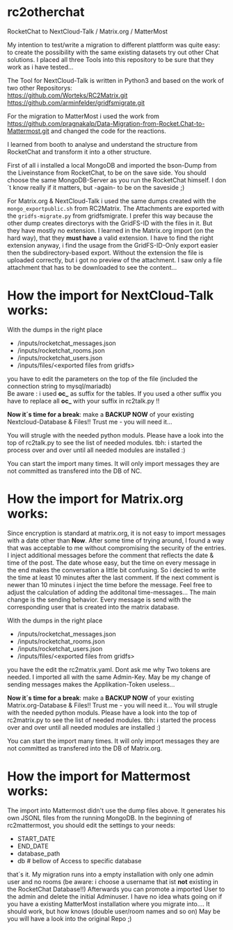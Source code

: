 # rc2otherchat
RocketChat to NextCloud-Talk / Matrix.org / MatterMost

My intention to test/write a migration to different plattform was quite easy: to create the possibility with the same existing datasets try out other Chat solutions.
I placed all three Tools into this repository to be sure that they work as i have tested... 

The Tool for NextCloud-Talk is written in Python3 and based on the work of two other Repositorys:  
https://github.com/Worteks/RC2Matrix.git  
https://github.com/arminfelder/gridfsmigrate.git  

For the migration to MatterMost i used the work from https://github.com/pragnakalp/Data-Migration-from-Rocket.Chat-to-Mattermost.git and changed the code for the reactions. 

I learned from booth to analyse and understand the structure from RocketChat and transform it into a other structure.

First of all i installed a local MongoDB and imported the bson-Dump from the Liveinstance from RocketChat, to be on the save side.
You should choose the same MongoDB-Server as you run the RocketChat himself. I don´t know really if it matters, but -again- to be on the saveside ;)

For Matrix.org & NextCloud-Talk i used the same dumps created with the `mongo_exportpublic.sh` from RC2Matrix.
The Attachments are exported with the `gridfs-migrate.py` from gridfsmigrate. 
I prefer this way because the other dump creates directorys with the GridFS-ID with the files in it. But they have mostly no extension. 
I learned in the Matrix.org import (on the hard way), that they **must have** a valid extension. I have to find the right extension anyway, i find the usage from the GridFS-ID-Only export easier then the subdirectory-based export. Without the extension the file is uploaded correctly, but i got no preview of the attachment. I saw only a file attachment that has to be downloaded to see the content...

# How the import for NextCloud-Talk works:
With the dumps in the right place  
- /inputs/rocketchat_messages.json  
- /inputs/rocketchat_rooms.json  
- /inputs/rocketchat_users.json  
- /inputs/files/\<exported files from gridfs>  

you have to edit the parameters on the top of the file (included the connection string to mysql/mariadb)  
Be aware : i used **oc_** as suffix for the tables. If you used a other suffix you have to replace all **oc_** with your suffix in rc2talk.py !!  

**Now it´s time for a break**: make a **BACKUP NOW** of your existing Nextcloud-Database & Files!! Trust me - you will need it...

You will strugle with the needed python moduls. Please have a look into the top of rc2talk.py to see the list of needed modules. tbh: i started the process over and over until all needed modules are installed :)  

You can start the import many times. It will only import messages they are not committed as transfered into the DB of NC.

# How the import for Matrix.org works:
Since encryption is standard at matrix.org, it is not easy to import messages with a date other than **Now**. After some time of trying around, I found a way that was acceptable to me without compromising the security of the entries.
I inject additional messages before the comment that reflects the date & time of the post. The date whose easy, but the time on every message in the end makes the conversation a little bit confusing.
So i decied to write the time at least 10 minutes after the last comment. If the next comment is newer than 10 minutes i inject the time before the message. Feel free to adjust the calculation of adding the additonal time-messages...
The main change is the sending behavior. Every message is send with the corresponding user that is created into the matrix database.

With the dumps in the right place  
- /inputs/rocketchat_messages.json  
- /inputs/rocketchat_rooms.json  
- /inputs/rocketchat_users.json  
- /inputs/files/\<exported files from gridfs>  

you have the edit the rc2matrix.yaml. Dont ask me why Two tokens are needed. I imported all with the same Admin-Key. May be my change of sending messages makes the Applikation-Token useless...

**Now it´s time for a break**: make a **BACKUP NOW** of your existing Matrix.org-Database & Files!! Trust me - you will need it...
You will strugle with the needed python moduls. Please have a look into the top of rc2matrix.py to see the list of needed modules. tbh: i started the process over and over until all needed modules are installed :)

You can start the import many times. It will only import messages they are not committed as transfered into the DB of Matrix.org.

# How the import for Mattermost works:
The import into Mattermost didn't use the dump files above. It generates his own JSONL files from the running MongoDB. 
In the beginning of rc2mattermost, you should edit the settings to your needs:
- START_DATE
- END_DATE
- database_path
- db # bellow of Access to specific database

that´s it.
My migration runs into a empty installation with only one admin user and no rooms (be aware: i choose a username that ist **not** existing in the RocketChat Database!!) Afterwards you can promote a imported User to the admin and delete the initial Adminuser. I have no idea whats going on if you have a existing MatterMost installation where you migrate into.... It should work, but how knows (double user/room names and so on)
May be you will have a look into the original Repo ;)
